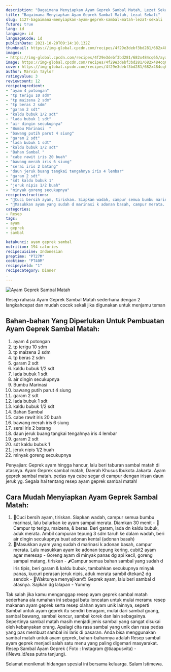 ```yaml
---
description: "Bagaimana Menyiapkan Ayam Geprek Sambal Matah, Lezat Sekali"
title: "Bagaimana Menyiapkan Ayam Geprek Sambal Matah, Lezat Sekali"
slug: 1127-bagaimana-menyiapkan-ayam-geprek-sambal-matah-lezat-sekali
future: true
lang: id
language: id
languageCode: id
publishDate: 2021-10-20T09:14:10.132Z 
thumbnail: https://img-global.cpcdn.com/recipes/4f29e3debf3bd281/682x484cq65/ayam-geprek-sambal-matah-foto-resep-utama.png
images:
- https://img-global.cpcdn.com/recipes/4f29e3debf3bd281/682x484cq65/ayam-geprek-sambal-matah-foto-resep-utama.png
image: https://img-global.cpcdn.com/recipes/4f29e3debf3bd281/682x484cq65/ayam-geprek-sambal-matah-foto-resep-utama.png
cover: https://img-global.cpcdn.com/recipes/4f29e3debf3bd281/682x484cq65/ayam-geprek-sambal-matah-foto-resep-utama.png
author: Marvin Taylor
ratingvalue: 3
reviewcount: 12
recipeingredient:
- "ayam 4 potongan"
- "tp terigu 10 sdm"
- "tp maizena 2 sdm"
- "tp beras 2 sdm"
- "garam 2 sdt"
- "kaldu bubuk 1/2 sdt"
- "lada bubuk 1 sdt"
- "air dingin secukupnya"
- "Bumbu Marinasi  "
- "bawang putih parut 4 siung"
- "garam 2 sdt"
- "lada bubuk 1 sdt"
- "kaldu bubuk 1/2 sdt"
- "Bahan Sambal "
- "cabe rawit iris 20 buah"
- "bawang merah iris 6 siung"
- "serai iris 2 batang"
- "daun jeruk buang tangkai tengahnya iris 4 lembar"
- "garam 2 sdt"
- "sdt kaldu bubuk 1"
- "jeruk nipis 1/2 buah"
- "minyak goreng secukupnya"
recipeinstructions:
- "🍗Cuci bersih ayam, tiriskan. Siapkan wadah, campur semua bumbu marinasi, lalu balurkan ke ayam sampai merata. Diamkan 30 menit 🍗Campur tp terigu, maizena, &amp; beras. Beri garam, lada dn kaldu bubuk, aduk merata. Ambil campuran tepung 3 sdm taruh ke dalam wadah, beri air dingin secukupnya buat adonan kental (adonan basah)"
- "🍗Masukkan ayam yang sudah d marinasi k adonan basah, campur merata. Lalu masukkan ayam ke adonan tepung kering, cubit2 ayam agar meresap Goreng ayam di minyak panas dg api kecil, goreng sampai matang, tiriskan 🌶Campur semua bahan sambal yang sudah d iris tipis, beri garam &amp; kaldu bubuk, tambahkan secukupnya minyak panas, kucuri perasan jeruk nipis, aduk merata sambil dtekan2 dg sendok 🍛Waktunya menyajikan😊 Geprek ayam, lalu beri sambal d atasnya. Sajikan dg lalapan Yummy"
categories:
- Resep
tags:
- ayam
- geprek
- sambal

katakunci: ayam geprek sambal 
nutrition: 194 calories
recipecuisine: Indonesian
preptime: "PT27M"
cooktime: "PT40M"
recipeyield: "1"
recipecategory: Dinner
. 
---
```



![Ayam Geprek Sambal Matah](https://img-global.cpcdn.com/recipes/4f29e3debf3bd281/682x484cq65/ayam-geprek-sambal-matah-foto-resep-utama.png)

Resep rahasia Ayam Geprek Sambal Matah  sederhana dengan 2 langkahcepat dan mudah cocok sekali jika digunakan untuk menjamu teman

<!--inarticleads1-->

## Bahan-bahan Yang Diperlukan Untuk Pembuatan Ayam Geprek Sambal Matah:

1. ayam 4 potongan
1. tp terigu 10 sdm
1. tp maizena 2 sdm
1. tp beras 2 sdm
1. garam 2 sdt
1. kaldu bubuk 1/2 sdt
1. lada bubuk 1 sdt
1. air dingin secukupnya
1. Bumbu Marinasi  
1. bawang putih parut 4 siung
1. garam 2 sdt
1. lada bubuk 1 sdt
1. kaldu bubuk 1/2 sdt
1. Bahan Sambal 
1. cabe rawit iris 20 buah
1. bawang merah iris 6 siung
1. serai iris 2 batang
1. daun jeruk buang tangkai tengahnya iris 4 lembar
1. garam 2 sdt
1. sdt kaldu bubuk 1
1. jeruk nipis 1/2 buah
1. minyak goreng secukupnya

Penyajian: Geprek ayam hingga hancur, lalu beri taburan sambal matah di atasnya. Ayam Geprek sambal matah, Daerah Khusus Ibukota Jakarta. Ayam geprek sambal matah. pedas nya cabe segar di campur dengan irisan daun jeruk yg. Segala hal tentang resep ayam geprek sambal matah! 

<!--inarticleads2-->

## Cara Mudah Menyiapkan Ayam Geprek Sambal Matah:

1. 🍗Cuci bersih ayam, tiriskan. Siapkan wadah, campur semua bumbu marinasi, lalu balurkan ke ayam sampai merata. Diamkan 30 menit - 🍗Campur tp terigu, maizena, &amp; beras. Beri garam, lada dn kaldu bubuk, aduk merata. Ambil campuran tepung 3 sdm taruh ke dalam wadah, beri air dingin secukupnya buat adonan kental (adonan basah)
1. 🍗Masukkan ayam yang sudah d marinasi k adonan basah, campur merata. Lalu masukkan ayam ke adonan tepung kering, cubit2 ayam agar meresap - Goreng ayam di minyak panas dg api kecil, goreng sampai matang, tiriskan - 🌶Campur semua bahan sambal yang sudah d iris tipis, beri garam &amp; kaldu bubuk, tambahkan secukupnya minyak panas, kucuri perasan jeruk nipis, aduk merata sambil dtekan2 dg sendok - 🍛Waktunya menyajikan😊 Geprek ayam, lalu beri sambal d atasnya. Sajikan dg lalapan - Yummy


Tak salah jika kamu menganggap resep ayam geprek sambal matah sederhana ala rumahan ini sebagai batu loncatan untuk mulai meramu resep makanan ayam geprek serta resep olahan ayam unik lainnya, seperti  Sambal untuk ayam geprek itu sendiri beragam, mulai dari sambal goang, sambal bawang, sambal kencur, sambal korek dan lain sebagainya. Sepertinya sambal matah masih menjadi jenis sambal yang sangat disukai oleh kebanyakan orang. Apalagi cita rasa sambal yang unik dan rasa pedas yang pas membuat sambal ini laris di pasaran. Anda bisa menggunakan sambal matah untuk ayam geprek, bahan-bahannya adalah Resep sambal ayam geprek menjadi salah satu menu yang paling digemari masyarakat. Resep Sambal Ayam Geprek ( Foto : Instagram @tiaapusvita) - (iNews.id/esa putra tanjung). 

Selamat menikmati hidangan spesial ini bersama keluarga. Salam Istimewa.

